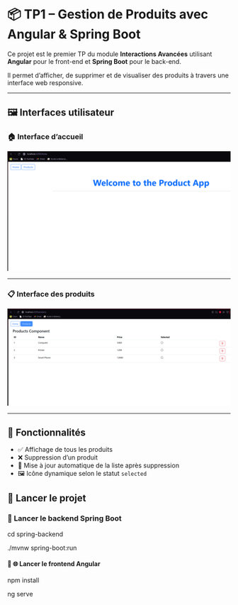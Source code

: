 
# 📦 TP1 – Gestion de Produits avec Angular & Spring Boot

Ce projet est le premier TP du module **Interactions Avancées** utilisant **Angular** pour le front-end et **Spring Boot** pour le back-end.

Il permet d’afficher, de supprimer et de visualiser des produits à travers une interface web responsive.

---

## 🖼️ Interfaces utilisateur

### 🏠 Interface d’accueil

<img src="./images/Home.png" alt="Interface Accueil" width="700"/>

---

### 📋 Interface des produits

<img src="./images/Products.png" alt="Interface Produits" width="700"/>

---

## 🚀 Fonctionnalités

- ✅ Affichage de tous les produits
- ❌ Suppression d’un produit
- 🔄 Mise à jour automatique de la liste après suppression
- 🖼️ Icône dynamique selon le statut `selected`


## 🧪 Lancer le projet

### 🔧 Lancer le backend Spring Boot

cd spring-backend

./mvnw spring-boot:run


#### 🔧 🌐 Lancer le frontend Angular

npm install

ng serve
